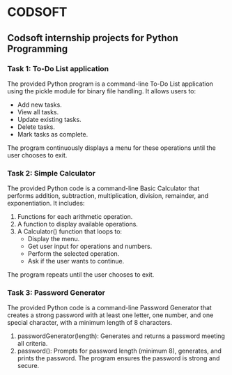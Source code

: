 # CODSOFT
<h2>Codsoft internship projects for Python Programming</h2>
<h3>Task 1: To-Do List application</h3>
The provided Python program is a command-line To-Do List application using the pickle module for binary file handling. It allows users to:

- Add new tasks.
- View all tasks.
- Update existing tasks.
- Delete tasks.
- Mark tasks as complete.

The program continuously displays a menu for these operations until the user chooses to exit.
<be></br>

<h3>Task 2: Simple Calculator</h3>

The provided Python code is a command-line Basic Calculator that performs addition, subtraction, multiplication, division, remainder, and exponentiation. It includes:

1)  Functions for each arithmetic operation.
2)  A function to display available operations.
3)  A Calculator() function that loops to:
    - Display the menu.
    - Get user input for operations and numbers.
    - Perform the selected operation.
    - Ask if the user wants to continue.

The program repeats until the user chooses to exit.
<br>
<h3>Task 3: Password Generator</h3>

The provided Python code is a command-line Password Generator that creates a strong password with at least one letter, one number, and one special character, with a minimum length of 8 characters.

1) passwordGenerator(length): Generates and returns a password meeting all criteria.
2) password(): Prompts for password length (minimum 8), generates, and prints the password.
The program ensures the password is strong and secure.

<br>
